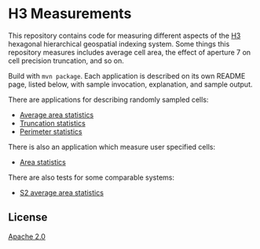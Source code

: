 # H3 Measurements

This repository contains code for measuring different aspects of the [H3](https://github.com/uber/h3) hexagonal
hierarchical geospatial indexing system. Some things this repository measures includes average cell
area, the effect of aperture 7 on cell precision truncation, and so on.

Build with `mvn package`. Each application is described on its own README page, listed below, with sample
invocation, explanation, and sample output.

There are applications for describing randomly sampled cells:

* [Average area statistics](./README-SummaryAreaStats.md)
* [Truncation statistics](./README-Truncation.md)
* [Perimeter statistics](./README-SummaryPerimeterStats.md)

There is also an application which measure user specified cells:

* [Area statistics](./README-AreaStats.md)

There are also tests for some comparable systems:

* [S2 average area statistics](./README-S2SummaryAreaStats.md)

## License

[Apache 2.0](./LICENSE)
